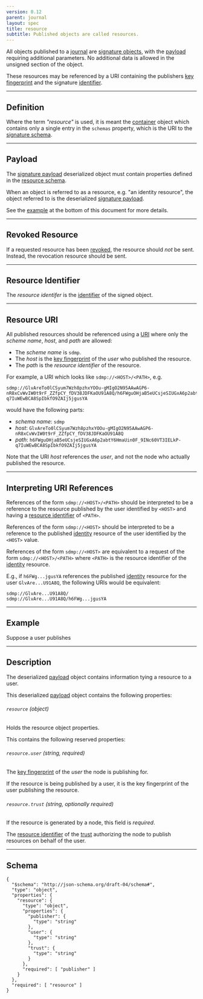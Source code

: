 ```yaml
---
version: 0.12
parent: journal
layout: spec
title: resource
subtitle: Published objects are called resources.
---
```



All objects published to a [journal](../../journal/structure) are
[signature objects](../../core/signature), with the
[payload](../../core/signature#payload) requiring additional
parameters. No additional data is allowed in the unsigned
section of the object.

These resources may be referenced by a URI containing the publishers
[key fingerprint](../../core/cryptography#key-fingerprint) and the
signature [identifier](../../core/signature#identifier).

---

## Definition

Where the term *"resource"* is used, it is meant the [container](../../core/container)
object which contains only a single entry in the `schemas` property, which
is the URI to the [signature schema](../../core/signature#description).

---

## Payload

The [signature payload](../../core/signature#payload) deserialized object
must contain properties defined in the [resource schema](#description).

When an object is referred to as a resource, e.g. "an identity resource",
the object referred to is the deserialized [signature payload](../../core/signature).

See the [example](#example) at the bottom of this document for more details.

---

## Revoked Resource

If a requested resource has been [revoked](../../schema/revoke), the resource
should *not* be sent. Instead, the revocation resource should be sent.

---

## Resource Identifier

The *resource identifer* is the [identifier](../../core/signature#identifier)
of the signed object.

---

## Resource URI

All published resources should be referenced using a [URI][uri] where
only the *scheme name*, *host*, and *path* are allowed:

* The *scheme name* is `sdmp`.
* The *host* is the [key fingerprint](../../core/cryptography#key-fingerprint)
  of the *user* who published the resource.
* The *path* is the *resource identifier* of the resource.

For example, a URI which looks like `sdmp://<HOST>/<PATH>`, e.g.

    sdmp://GlvAreTo0lCSyum7Wzh8pzhxYOOu-gMIgO2N95AAwAGP6-nR8xCvWvIW0t9rF_ZZfpCY_fDV38JDFKaOU91A8Q/h6FWguOHjaB5eUCsjeSIUGxA6p2abtY6HmaUin0F_9INc60VT3IELkP-q7IuWEwBCA8SpIbkfO9ZAIj5jgusYA

would have the following parts:

* *schema name*: `sdmp`
* *host*: `GlvAreTo0lCSyum7Wzh8pzhxYOOu-gMIgO2N95AAwAGP6-nR8xCvWvIW0t9rF_ZZfpCY_fDV38JDFKaOU91A8Q`
* *path*: `h6FWguOHjaB5eUCsjeSIUGxA6p2abtY6HmaUin0F_9INc60VT3IELkP-q7IuWEwBCA8SpIbkfO9ZAIj5jgusYA`

Note that the URI *host* references the *user*, and not the
node who actually published the resource.

---

## Interpreting URI References

References of the form `sdmp://<HOST>/<PATH>` should be interpreted to
be a reference to the resource published by the user identified by `<HOST>`
and having a [resource identifier](#resource-identifier) of `<PATH>`.

References of the form `sdmp://<HOST>` should be interpreted to be a
reference to the published [identity](../../core/identity) resource of the
user identified by the `<HOST>` value.

References of the form `sdmp://<HOST>` are equivalent to a request of
the form `sdmp://<HOST>/<PATH>` where `<PATH>` is the resource identifier
of the [identity](../../core/identity) resource.

E.g., if `h6FWg...jgusYA` references the published [identity](../../core/identity)
resource for the user `GlvAre...U91A8Q`, the following URIs would be equivalent:

    sdmp://GlvAre...U91A8Q/
    sdmp://GlvAre...U91A8Q/h6FWg...jgusYA

---

## Example

Suppose a user publishes

---

## Description

The deserialized [payload](#payload) object contains information tying
a resource to a user.

This deserialized [payload](#payload) object contains the following properties:

###### `resource` *(object)*

Holds the resource object properties.

This contains the following reserved properties:

###### `resource.user` *(string, required)*

The [key fingerprint](../../core/cryptography#key-fingerprint) of the
*user* the node is publishing for.

If the resource is being published by a user, it is the key
fingerprint of the user publishing the resource.

###### `resource.trust` *(string, optionally required)*

If the resource is generated by a node, this field is *required*.

The [resource identifier](#resource-identifier) of the [trust](../../schema/trust)
authorizing the node to publish resources on behalf of the user.

---

## Schema

	{
	  "$schema": "http://json-schema.org/draft-04/schema#",
	  "type": "object",
	  "properties": {
	    "resource": {
	      "type": "object",
	      "properties": {
	        "publisher": {
	          "type": "string"
	        },
	        "user": {
	          "type": "string"
	        },
	        "trust": {
	          "type": "string"
	        }
	      },
	      "required": [ "publisher" ]
	    }
	  },
	  "required": [ "resource" ]
	}


[uri]: https://tools.ietf.org/html/rfc3986
